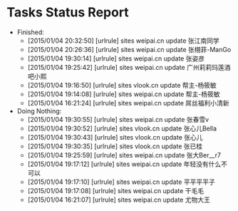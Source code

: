 Tasks Status Report
============

* Finished:
    * [2015/01/04 20:32:50] [urlrule] sites weipai.cn update 张江南同学
    * [2015/01/04 20:26:36] [urlrule] sites weipai.cn update 张栩菲-ManGo
    * [2015/01/04 19:30:14] [urlrule] sites weipai.cn update 张姿彦
    * [2015/01/04 19:25:42] [urlrule] sites weipai.cn update 广州莉莉玛莲酒吧小熙
    * [2015/01/04 19:16:50] [urlrule] sites vlook.cn update 帮主-杨筱敏
    * [2015/01/04 19:14:08] [urlrule] sites weipai.cn update 帮主-杨筱敏
    * [2015/01/04 16:21:24] [urlrule] sites weipai.cn update 屌丝福利小清新
* Doing Nothing:
    * [2015/01/04 19:30:55] [urlrule] sites weipai.cn update 张春雪v
    * [2015/01/04 19:30:52] [urlrule] sites vlook.cn update 张心儿Bella
    * [2015/01/04 19:30:43] [urlrule] sites vlook.cn update 张心儿
    * [2015/01/04 19:30:35] [urlrule] sites vlook.cn update 张已桂
    * [2015/01/04 19:25:59] [urlrule] sites weipai.cn update 张大Ber__r7
    * [2015/01/04 19:17:12] [urlrule] sites weipai.cn update 年轻没有什么不可以
    * [2015/01/04 19:17:10] [urlrule] sites weipai.cn update 平平平平子
    * [2015/01/04 19:17:08] [urlrule] sites weipai.cn update 干毛毛
    * [2015/01/04 16:21:07] [urlrule] sites weipai.cn update 尤物大王
